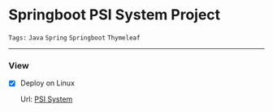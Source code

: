 # Springboot PSI System Project

`Tags:` `Java` `Spring` `Springboot` `Thymeleaf`

---

### View

- [x] Deploy on Linux

  Url: [PSI System](http://psi.chichistudy.xyz/psi/pages/)

